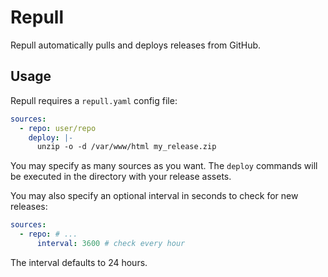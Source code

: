 # Repull

Repull automatically pulls and deploys releases from GitHub.

## Usage

Repull requires a `repull.yaml` config file:

```yaml
sources:
  - repo: user/repo
    deploy: |-
      unzip -o -d /var/www/html my_release.zip
```

You may specify as many sources as you want.
The `deploy` commands will be executed in the directory with your release assets.

You may also specify an optional interval in seconds to check for new releases:

```yaml
sources:
  - repo: # ...
      interval: 3600 # check every hour
```

The interval defaults to 24 hours.
